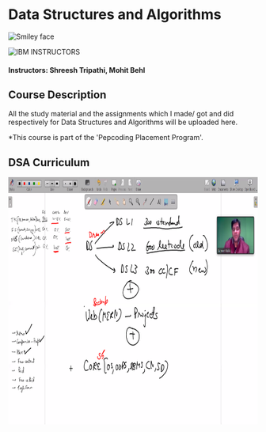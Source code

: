 # Data Structures and Algorithms

<img src="https://www.pepcoding.com/images/logo.png" alt="Smiley face" height="300" width="300">

![IBM](http://i.imgur.com/Qktqnu1.png) INSTRUCTORS
#### Instructors: Shreesh Tripathi, Mohit Behl

## Course Description

All the study material and the assignments which I made/ got and did respectively for Data Structures and Algorithms will be uploaded here.

*This course is part of the 'Pepcoding Placement Program'.

## DSA Curriculum

<img src="plan.png" alt="Smiley face" height="500" width="600">
